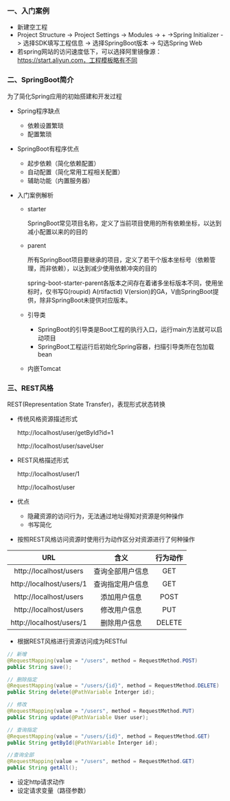 ### 一、入门案例

- 新建空工程
- Project Structure -> Project Settings -> Modules -> + ->Spring Initializer -> 选择SDK填写工程信息 -> 选择SpringBoot版本 -> 勾选Spring Web
- 若spring网站的访问速度低下，可以选择阿里镜像源：https://start.aliyun.com，工程模板略有不同



### 二、SpringBoot简介

为了简化Spring应用的初始搭建和开发过程

- Spring程序缺点

  - 依赖设置繁琐
  - 配置繁琐

- SpringBoot有程序优点

  - 起步依赖（简化依赖配置）
  - 自动配置（简化常用工程相关配置）
  - 辅助功能（内置服务器）

- 入门案例解析

  - starter

    SpringBoot常见项目名称，定义了当前项目使用的所有依赖坐标，以达到减小配置以来的的目的

  - parent

    所有SpringBoot项目要继承的项目，定义了若干个版本坐标号（依赖管理，而非依赖），以达到减少使用依赖冲突的目的

    spring-boot-starter-parent各版本之间存在着诸多坐标版本不同，使用坐标时，仅书写G(roupid) A(rtifactid) V(ersion)的GA，V由SpringBoot提供，除非SpringBoot未提供对应版本。

  - 引导类

    - SpringBoot的引导类是Boot工程的执行入口，运行main方法就可以启动项目
    - SpringBoot工程运行后初始化Spring容器，扫描引导类所在包加载bean
    
  - 内嵌Tomcat

### 三、REST风格

REST(Representation State Transfer)，表现形式状态转换

- 传统风格资源描述形式

  http://localhost/user/getById?id=1

  http://localhost/user/saveUser

- REST风格描述形式

  http://localhost/user/1

  http://localhost/user

- 优点

  - 隐藏资源的访问行为，无法通过地址得知对资源是何种操作
  - 书写简化

- 按照REST风格访问资源时使用行为动作区分对资源进行了何种操作

|           URL            |       含义       | 行为动作 |
| :----------------------: | :--------------: | :------: |
|  http://localhost/users  | 查询全部用户信息 |   GET    |
| http://localhost/users/1 | 查询指定用户信息 |   GET    |
|  http://localhost/users  |   添加用户信息   |   POST   |
|  http://localhost/users  |   修改用户信息   |   PUT    |
| http://localhost/users/1 |   删除用户信息   |  DELETE  |

- 根据REST风格进行资源访问成为RESTful

```java
// 新增
@RequestMapping(value = "/users", method = RequestMethod.POST)
public String save();

// 删除指定
@RequestMapping(value = "/users/{id}", method = RequestMethod.DELETE)
public String delete(@PathVariable Interger id);

// 修改
@RequestMapping(value = "/users", method = RequestMethod.PUT)
public String update(@PathVariable User user);

// 查询指定
@RequestMapping(value = "/users/{id}", method = RequestMethod.GET)
public String getById(@PathVariable Interger id);

//查询全部
@RequestMapping(value = "/users", method = RequestMethod.GET)
public String getAll();
```

- 设定http请求动作
- 设定请求变量（路径参数）